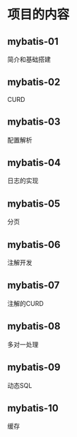 # 项目的内容
## mybatis-01
简介和基础搭建
## mybatis-02
CURD
## mybatis-03
配置解析
## mybatis-04
日志的实现
## mybatis-05
分页
## mybatis-06
注解开发
## mybatis-07
注解的CURD
## mybatis-08
多对一处理
## mybatis-09
动态SQL
## mybatis-10
缓存

